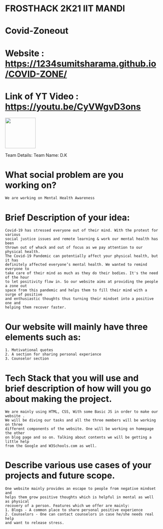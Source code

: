 <h1> FROSTHACK 2K21  IIT MANDI </h1>

# Covid-Zoneout

# Website : https://1234sumitsharama.github.io/COVID-ZONE/
# Link of YT Video : https://youtu.be/CyVWgvD3ons

<p>
      <img src="https://github.com/Iamtripathisatyam/iamtripathisatyam/blob/master/Content/Bar.gif" width="100px" height="100px">
 </p>

Team Details:
Team Name: D.K

# What social problem are you working on?
    We are working on Mental Health Awareness

# Brief Description of your idea:
    Covid-19 has stressed everyone out of their mind. With the protest for various
    social justice issues and remote learning & work our mental health has been
    thrown out of whack and out of focus as we pay attention to our physical health.
    The Covid-19 Pandemic can potentially affect your physical health, but it has
    definitely affected everyone’s mental health. We wanted to remind everyone to
    take care of their mind as much as they do their bodies. It's the need of the hour
    to let positivity flow in. So our website aims at providing the people a zone out
    space from this pandemic and helps them to fill their mind with a surge of positive
    and enthusiastic thoughts thus turning their mindset into a positive one and
    helping them recover faster.

# Our website will mainly have three elements such as:
    1. Motivational quotes
    2. A section for sharing personal experience
    3. Counselor section

# Tech Stack that you will use and brief description of how will you go about making the project.
    We are mainly using HTML, CSS, With some Basic JS in order to make our website .
    We will be diving our tasks and all the three members will be working on three
    different components of the website. One will be working on homepage the other
    on blog page and so on. Talking about contents we will be getting a little help
    from the Google and W3Schools.com as well.

# Describe various use cases of your projects and future scope.
    One website mainly provides an escape to people from negative mindset and
    helps them grow positive thoughts which is helpful in mental as well as physical
    recovery of a person. Features which we offer are mainly:
    1. Blogs - A common place to share personal positive experience
    2. Counselors - One can contact counselors in case he/she needs real help
    and want to release stress.
